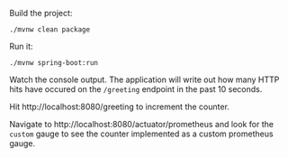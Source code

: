 Build the project:

`./mvnw clean package`



Run it: 

`./mvnw spring-boot:run`

Watch the console output.  The application will write out how many HTTP hits have occured on the `/greeting` endpoint in the past 10 seconds.

Hit http://localhost:8080/greeting to increment the counter.

Navigate to http://localhost:8080/actuator/prometheus and look for the `custom` gauge to see the counter implemented as a custom prometheus gauge.
